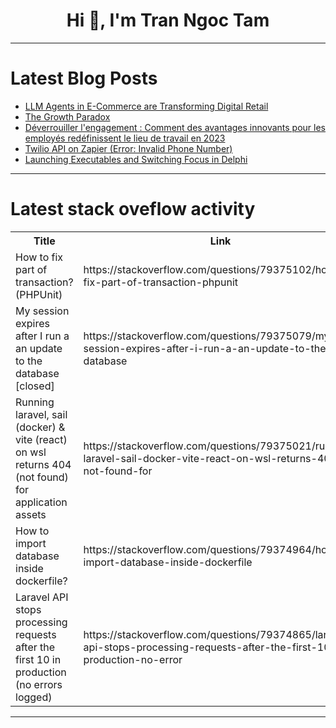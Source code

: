 <h1 align="center">Hi 👋, I'm Tran Ngoc Tam</h1>

---

# Latest Blog Posts 
<!-- BLOG-POST-LIST:START -->
- [LLM Agents in E-Commerce are Transforming Digital Retail](https://dev.to/malikhandev/llm-agents-in-e-commerce-are-transforming-digital-retail-4ggj)
- [The Growth Paradox](https://dev.to/thiagoandf/the-growth-paradox-5h5h)
- [Déverrouiller l&#39;engagement : Comment des avantages innovants pour les employés redéfinissent le lieu de travail en 2023](https://dev.to/vdaubry/deverrouiller-lengagement-comment-des-avantages-innovants-pour-les-employes-redefinissent-le-2o9j)
- [Twilio API on Zapier &lpar;Error: Invalid Phone Number&rpar;](https://dev.to/amna_abbas_ed7e1b47cfcbfc/twilio-api-on-zapier-error-invalid-phone-number-1mkh)
- [Launching Executables and Switching Focus in Delphi](https://dev.to/seanmdrew/launching-executables-and-switching-focus-in-delphi-5aef)
<!-- BLOG-POST-LIST:END -->

---

# Latest stack oveflow activity
<table>
  <tr><th>Title</th><th>Link</th></tr>
  <!-- STACKOVERFLOW:START --><tr><td>How to fix part of transaction? &lpar;PHPUnit&rpar;</td><td>https://stackoverflow.com/questions/79375102/how-to-fix-part-of-transaction-phpunit</td></tr><tr><td>My session expires after I run a an update to the database [closed]</td><td>https://stackoverflow.com/questions/79375079/my-session-expires-after-i-run-a-an-update-to-the-database</td></tr><tr><td>Running laravel, sail &lpar;docker&rpar; &amp; vite &lpar;react&rpar; on wsl returns 404 &lpar;not found&rpar; for application assets</td><td>https://stackoverflow.com/questions/79375021/running-laravel-sail-docker-vite-react-on-wsl-returns-404-not-found-for</td></tr><tr><td>How to import database inside dockerfile?</td><td>https://stackoverflow.com/questions/79374964/how-to-import-database-inside-dockerfile</td></tr><tr><td>Laravel API stops processing requests after the first 10 in production &lpar;no errors logged&rpar;</td><td>https://stackoverflow.com/questions/79374865/laravel-api-stops-processing-requests-after-the-first-10-in-production-no-error</td></tr><!-- STACKOVERFLOW:END -->
</table>

---



